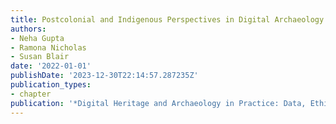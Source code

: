 ```yaml
---
title: Postcolonial and Indigenous Perspectives in Digital Archaeology
authors:
- Neha Gupta
- Ramona Nicholas
- Susan Blair
date: '2022-01-01'
publishDate: '2023-12-30T22:14:57.287235Z'
publication_types:
- chapter
publication: '*Digital Heritage and Archaeology in Practice: Data, Ethics, and Professionalism*'
---
```

